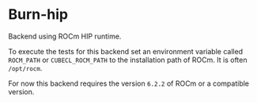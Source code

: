 # Burn-hip

Backend using ROCm HIP runtime.

To execute the tests for this backend set an environment variable called `ROCM_PATH` or `CUBECL_ROCM_PATH` to the installation path of ROCm. It is often `/opt/rocm`.

For now this backend requires the version `6.2.2` of ROCm or a compatible version.
